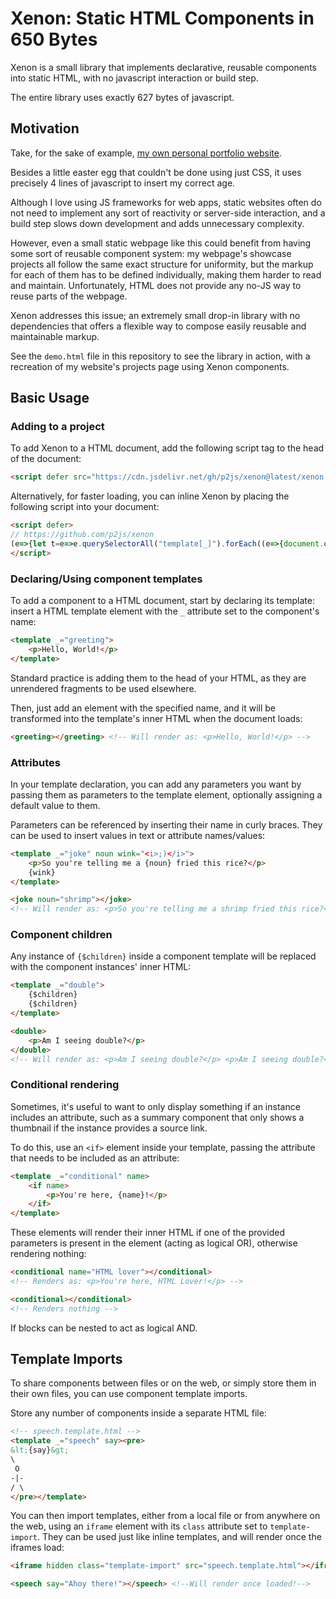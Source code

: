 # Xenon: Static HTML Components in 650 Bytes

Xenon is a small library that implements declarative, reusable components into static HTML, with no javascript interaction or build step.

The entire library uses exactly 627 bytes of javascript.

## Motivation

Take, for the sake of example, [my own personal portfolio website](https://alfiot.net).

Besides a little easter egg that couldn't be done using just CSS, it uses precisely 4 lines of javascript to insert my correct age.

Although I love using JS frameworks for web apps, static websites often do not need to implement any sort of reactivity or server-side interaction, and a build step slows down development and adds unnecessary complexity.

However, even a small static webpage like this could benefit from having some sort of reusable component system: my webpage's showcase projects all follow the same exact structure for uniformity, but the markup for each of them has to be defined individually, making them harder to read and maintain. Unfortunately, HTML does not provide any no-JS way to reuse parts of the webpage.

Xenon addresses this issue; an extremely small drop-in library with no dependencies that offers a flexible way to compose easily reusable and maintainable markup.

See the `demo.html` file in this repository to see the library in action, with a recreation of my website's projects page using Xenon components.

## Basic Usage

### Adding to a project

To add Xenon to a HTML document, add the following script tag to the head of the document:
```html
<script defer src="https://cdn.jsdelivr.net/gh/p2js/xenon@latest/xenon.min.js"></script>
```

Alternatively, for faster loading, you can inline Xenon by placing the following script into your document:
```html
<script defer>
// https://github.com/p2js/xenon
(e=>{let t=e=>e.querySelectorAll("template[_]").forEach((e=>{document.querySelectorAll(e.getAttribute("_")).forEach((t=>{let r=e.innerHTML;for(let l of e.getAttributeNames().filter((e=>"_"!=e))){let o=t.getAttribute(l)||e.getAttribute(l);r=r.replaceAll("{"+l+"}",o)}r=r.replaceAll("{$children}",t.innerHTML),t.innerHTML=r,t.querySelectorAll("if").forEach((e=>{e.getAttributeNames().some((e=>t.hasAttribute(e)))?e.replaceWith(...e.childNodes):e.remove()})),t.outerHTML=t.innerHTML})),e.remove()}));t(document),document.querySelectorAll("iframe.template-import").forEach((e=>{e.onload=r=>{t(e.contentDocument),e.remove()}}))})();
</script>
```

### Declaring/Using component templates

To add a component to a HTML document, start by declaring its template: insert a HTML template element with the `_` attribute set to the component's name:
```html
<template _="greeting">
    <p>Hello, World!</p>
</template>
```

Standard practice is adding them to the head of your HTML, as they are unrendered fragments to be used elsewhere.

Then, just add an element with the specified name, and it will be transformed into the template's inner HTML when the document loads:
```html
<greeting></greeting> <!-- Will render as: <p>Hello, World!</p> -->
```

### Attributes

In your template declaration, you can add any parameters you want by passing them as parameters to the template element, optionally assigning a default value to them.

Parameters can be referenced by inserting their name in curly braces. They can be used to insert values in text or attribute names/values:

```html
<template _="joke" noun wink="<i>;)</i>">
    <p>So you're telling me a {noun} fried this rice?</p>
    {wink}
</template>

<joke noun="shrimp"></joke>
<!-- Will render as: <p>So you're telling me a shrimp fried this rice?</p> <i>;)</i> -->
```

### Component children

Any instance of `{$children}` inside a component template will be replaced with the component instances' inner HTML:
```html
<template _="double">
    {$children}
    {$children}
</template>

<double>
    <p>Am I seeing double?</p> 
</double>
<!-- Will render as: <p>Am I seeing double?</p> <p>Am I seeing double?</p> -->
```

### Conditional rendering

Sometimes, it's useful to want to only display something if an instance includes an attribute, such as a summary component that only shows a thumbnail if the instance provides a source link.

To do this, use an `<if>` element inside your template, passing the attribute that needs to be included as an attribute:
```html
<template _="conditional" name>
    <if name>
        <p>You're here, {name}!</p>
    </if>
</template>
```
These elements will render their inner HTML if one of the provided parameters is present in the element (acting as logical OR), otherwise rendering nothing:
```html
<conditional name="HTML lover"></conditional> 
<!-- Renders as: <p>You're here, HTML Lover!</p> -->

<conditional></conditional>                   
<!-- Renders nothing -->
```
If blocks can be nested to act as logical AND.

## Template Imports

To share components between files or on the web, or simply store them in their own files, you can use component template imports.

Store any number of components inside a separate HTML file:
```html
<!-- speech.template.html -->
<template _="speech" say><pre>
&lt;{say}&gt;
\
 O
-|-
/ \
</pre></template>
```
You can then import templates, either from a local file or from anywhere on the web, using an `iframe` element with its `class` attribute set to `template-import`. They can be used just like inline templates, and will render once the iframes load:
```html
<iframe hidden class="template-import" src="speech.template.html"></iframe>

<speech say="Ahoy there!"></speech> <!--Will render once loaded!-->
```